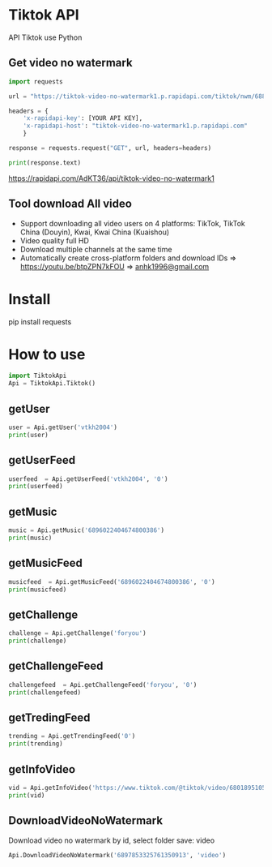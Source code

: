 # Tiktok API 
API Tiktok use Python
## Get video no watermark 
```python
import requests

url = "https://tiktok-video-no-watermark1.p.rapidapi.com/tiktok/nwm/6883765092236791041"

headers = {
    'x-rapidapi-key': [YOUR API KEY],
    'x-rapidapi-host': "tiktok-video-no-watermark1.p.rapidapi.com"
    }

response = requests.request("GET", url, headers=headers)

print(response.text)
```
https://rapidapi.com/AdKT36/api/tiktok-video-no-watermark1

## Tool download All video
- Support downloading all video users on 4 platforms: TikTok, TikTok China (Douyin), Kwai, Kwai China (Kuaishou)
- Video quality full HD
- Download multiple channels at the same time
- Automatically create cross-platform folders and download IDs
=>  https://youtu.be/btpZPN7kFOU
=>  anhk1996@gmail.com
# Install
pip install requests

# How to use
```python
import TiktokApi
Api = TiktokApi.Tiktok()
```
## getUser
```python
user = Api.getUser('vtkh2004')
print(user)
```
## getUserFeed
```python
userfeed  = Api.getUserFeed('vtkh2004', '0')
print(userfeed)
```
## getMusic
```python
music = Api.getMusic('6896022404674800386')
print(music)
```
## getMusicFeed
```python
musicfeed  = Api.getMusicFeed('6896022404674800386', '0')
print(musicfeed)
```
## getChallenge
```python
challenge = Api.getChallenge('foryou')
print(challenge)
```
## getChallengeFeed
```python
challengefeed  = Api.getChallengeFeed('foryou', '0')
print(challengefeed)
```
## getTredingFeed
```python
trending = Api.getTrendingFeed('0')
print(trending)
```

## getInfoVideo
```python
vid = Api.getInfoVideo('https://www.tiktok.com/@tiktok/video/6801895105885195526')
print(vid)
```

## DownloadVideoNoWatermark
Download video no watermark by id, select folder save: video
```python
Api.DownloadVideoNoWatermark('6897853325761350913', 'video')
```
